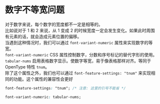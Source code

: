 # 数字不等宽问题

对于数字来说，每个数字的宽度都不一定是相等的。  
比如说对于 1 和 2 来说，从 1 变成 2 的时候宽度一定会发生变化。如果此时周围有元素的话，就会造成元素位置的偏移。  
当遇到这种情况时，我们可以通过 `font-variant-numeric` 属性来实现数字的等宽。  
`font-variant-numeric` CSS 属性控制数字，分数和序号标记的替代字形的使用。  
`tabular-nums` 启用表格数字显示。使数字等宽，易于像表格那样对齐。等同于 OpenType 特性 `tnum`。  
除了这个属性之外，我们也可以通过 `font-feature-settings: "tnum"` 来实现相同的功能。这个属性的兼容性会更好

```css
font-feature-settings: "tnum"; /* 注意: 这里的引号不能省 */

font-variant-numeric: tabular-nums;
```
